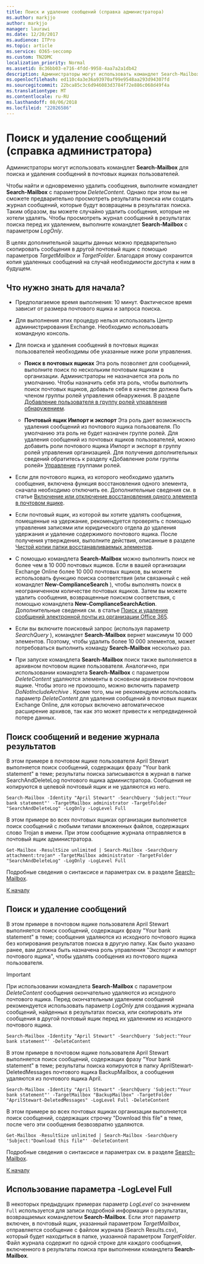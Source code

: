 ```yaml
---
title: Поиск и удаление сообщений (справка администратора)
ms.author: markjjo
author: markjjo
manager: laurawi
ms.date: 12/20/2017
ms.audience: ITPro
ms.topic: article
ms.service: O365-seccomp
ms.custom: TN2DMC
localization_priority: Normal
ms.assetid: 8c36bb03-e716-4fdd-9958-4aa7a2a1db42
description: Администраторы могут использовать командлет Search-Mailbox для поиска и удаления сообщений в почтовых ящиках пользователей.
ms.openlocfilehash: ed110c4a3e36a93970af99e9548aa293d94307fd
ms.sourcegitcommit: 22bca85c3c6d946083d3784f72e886c068d49f4a
ms.translationtype: MT
ms.contentlocale: ru-RU
ms.lasthandoff: 08/06/2018
ms.locfileid: "22026586"
---
```

# <a name="search-for-and-delete-messages---admin-help"></a>Поиск и удаление сообщений (справка администратора)
  
Администраторы могут использовать командлет **Search-Mailbox** для поиска и удаления сообщений в почтовых ящиках пользователей. 
  
Чтобы найти и одновременно удалить сообщения, выполните командлет **Search-Mailbox** с параметром  _DeleteContent_. Однако при этом вы не сможете предварительно просмотреть результаты поиска или создать журнал сообщений, которые будут возвращены в результатах поиска. Таким образом, вы можете случайно удалить сообщения, которые не хотели удалять. Чтобы просмотреть журнал сообщений в результатах поиска перед их удалением, выполните командлет **Search-Mailbox** с параметром  _LogOnly_. 
  
В целях дополнительной защиты данных можно предварительно скопировать сообщения в другой почтовый ящик с помощью параметров  _TargetMailbox_ и  _TargetFolder_. Благодаря этому сохранится копия удаленных сообщений на случай необходимости доступа к ним в будущем. 
  
## <a name="what-do-i-need-to-know-before-i-begin"></a>Что нужно знать для начала?
<a name="sectionSection0"> </a>

- Предполагаемое время выполнения: 10 минут. Фактическое время зависит от размера почтового ящика и запроса поиска.
    
- Для выполнения этих процедур нельзя использовать Центр администрирования Exchange. Необходимо использовать командную консоль.
    
- Для поиска и удаления сообщений в почтовых ящиках пользователей необходимы обе указанные ниже роли управления.
    
  - **Поиск в почтовых ящиках** Эта роль позволяет для сообщений, выполните поиск по нескольким почтовым ящикам в организации. Администраторы не назначается эта роль по умолчанию. Чтобы назначить себя эта роль, чтобы выполнить поиск почтовых ящиков, добавьте себя в качестве должна быть членом группы ролей управления обнаружения. В разделе [Добавление пользователя в группу ролей управления обнаружением](http://technet.microsoft.com/library/729e09d8-614b-431f-ae04-ae41fb4c628e.aspx).
    
  - **Почтовый ящик Импорт и экспорт** Эта роль дает возможность удаления сообщений из почтового ящика пользователя. По умолчанию эта роль не будет назначен группе ролей. Для удаления сообщений из почтовых ящиков пользователей, можно добавить роли почтового ящика Импорт и экспорт в группу ролей управления организацией. Для получения дополнительных сведений обратитесь к разделу «Добавление роли группы ролей» [Управление](http://technet.microsoft.com/library/ab9b7a3b-bf67-4ba1-bde5-8e6ac174b82c.aspx) группами ролей. 
    
- Если для почтового ящика, из которого необходимо удалить сообщения, включена функция восстановления одного элемента, сначала необходимо отключить ее. Дополнительные сведения см. в статье [Включение или отключение восстановления одного элемента в почтовом ящике](http://technet.microsoft.com/library/2e7f1bcd-8395-45ad-86ce-22868bd46af0.aspx).
    
- Если почтовый ящик, из которой вы хотите удалять сообщения, помещенные на удержание, рекомендуется проверять с помощью управления записями или юридического отдела до удаления удержания и удаление содержимого почтового ящика. После получения утверждения, выполните действия, описанные в разделе [Чистой копии папки восстанавливаемых элементов](http://technet.microsoft.com/library/82c310f8-de2f-46f2-8e1a-edb6055d6e69.aspx).
    
- С помощью командлета **Search-Mailbox** можно выполнить поиск не более чем в 10 000 почтовых ящиков. Если в вашей организации Exchange Online более 10 000 почтовых ящиков, вы можете использовать функцию поиска соответствия (или связанный с ней командлет **New-ComplianceSearch** ), чтобы выполнять поиск в неограниченном количестве почтовых ящиков. Затем вы можете удалить сообщения, возвращенные поиском соответствия, с помощью командлета **New-ComplianceSearchAction**. Дополнительные сведения см. в статье [Поиск и удаление сообщений электронной почты из организации Office 365](https://go.microsoft.com/fwlink/p/?LinkId=786856).
    
- Если вы включите поисковый запрос (используя параметр  *SearchQuery*  ), командлет **Search-Mailbox** вернет максимум 10 000 элементов. Поэтому, чтобы удалить более 10 000 элементов, может потребоваться выполнить команду **Search-Mailbox** несколько раз. 
    
- При запуске командлета **Search-Mailbox** поиск также выполняется в архивном почтовом ящике пользователя. Аналогично, при использовании командлета **Search-Mailbox** с параметром  _DeleteContent_ удаляются элементы в основном архивном почтовом ящике. Чтобы этого не произошло, можно включить параметр  *DoNotIncludeArchive*  . Кроме того, мы не рекомендуем использовать параметр  _DeleteContent_ для удаления сообщений в почтовых ящиках Exchange Online, для которых включено автоматическое расширение архивов, так как это может привести к непредвиденной потере данных. 
    
## <a name="search-messages-and-log-the-search-results"></a>Поиск сообщений и ведение журнала результатов
<a name="sectionSection1"> </a>

В этом примере в почтовом ящике пользователя April Stewart выполняется поиск сообщений, содержащих фразу "Your bank statement" в теме; результаты поиска записываются в журнал в папке SearchAndDeleteLog почтового ящика администратора. Сообщения не копируются в целевой почтовый ящик и не удаляются из него.
  
```
Search-Mailbox -Identity "April Stewart" -SearchQuery 'Subject:"Your bank statement"' -TargetMailbox administrator -TargetFolder "SearchAndDeleteLog" -LogOnly -LogLevel Full
```

В этом примере во всех почтовых ящиках организации выполняется поиск сообщений с любыми типами вложенных файлов, содержащих слово Trojan в имени. При этом сообщение журнала отправляется в почтовый ящик администратора.
  
```
Get-Mailbox -ResultSize unlimited | Search-Mailbox -SearchQuery attachment:trojan* -TargetMailbox administrator -TargetFolder "SearchAndDeleteLog" -LogOnly -LogLevel Full
```

Подробные сведения о синтаксисе и параметрах см. в разделе [Search-Mailbox](http://technet.microsoft.com/library/9ee3b02c-d343-4816-a583-a90b1fad4b26.aspx).
  
[К началу](search-for-and-delete-messagesadmin-help.md#top)
  
## <a name="search-and-delete-messages"></a>Поиск и удаление сообщений
<a name="sectionSection2"> </a>

В этом примере в почтовом ящике пользователя April Stewart выполняется поиск сообщений, содержащих фразу "Your bank statement" в теме; сообщения удаляются из исходного почтового ящика без копирования результатов поиска в другую папку. Как было указано ранее, вам должна быть назначена роль управления "Экспорт и импорт почтового ящика", чтобы удалять сообщения из почтового ящика пользователя.
  
> [!IMPORTANT]
> При использовании командлета **Search-Mailbox** с параметром  _DeleteContent_ сообщения окончательно удаляются из исходного почтового ящика. Перед окончательным удалением сообщений рекомендуется использовать параметр  _LogOnly_ для создания журнала сообщений, найденных в результатах поиска, или скопировать эти сообщения в другой почтовый ящик перед их удалением из исходного почтового ящика. 
  
```
Search-Mailbox -Identity "April Stewart" -SearchQuery 'Subject:"Your bank statement"' -DeleteContent
```

В этом примере в почтовом ящике пользователя April Stewart выполняется поиск сообщений, содержащих фразу "Your bank statement" в теме; результаты поиска копируются в папку AprilStewart-DeletedMessages почтового ящика BackupMailbox, а сообщения удаляются из почтового ящика April.
  
```
Search-Mailbox -Identity "April Stewart" -SearchQuery 'Subject:"Your bank statement"' -TargetMailbox "BackupMailbox" -TargetFolder "AprilStewart-DeletedMessages" -LogLevel Full -DeleteContent
```

В этом примере во всех почтовых ящиках организации выполняется поиск сообщений, содержащих строчку "Download this file" в теме, после чего эти сообщения безвозвратно удаляются. 
  
```
Get-Mailbox -ResultSize unlimited | Search-Mailbox -SearchQuery 'Subject:"Download this file"' -DeleteContent
```

Подробные сведения о синтаксисе и параметрах см. в разделе [Search-Mailbox](http://technet.microsoft.com/library/9ee3b02c-d343-4816-a583-a90b1fad4b26.aspx).
  
[К началу](search-for-and-delete-messagesadmin-help.md#top)
  
## <a name="using-the--loglevel-full-parameter"></a>Использование параметра -LogLevel Full
<a name="sectionSection3"> </a>

В некоторых предыдущих примерах параметр  _LogLevel_ со значением  `Full` используется для записи подробной информации о результатах, возвращаемых командлетом **Search-Mailbox**. Если этот параметр включен, в почтовый ящик, указанный параметром  _TargetMailbox_, отправляется сообщение с файлом журнала (Search Results.csv), который будет находиться в папке, указанной параметром  _TargetFolder_. Файл журнала содержит по одной строке для каждого сообщения, включенного в результаты поиска при выполнении командлета **Search-Mailbox**. 
  

